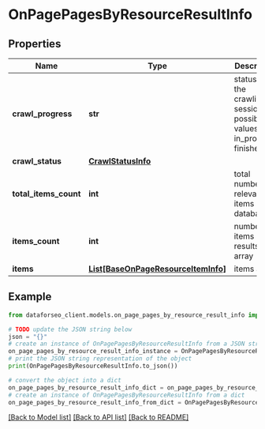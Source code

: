 # OnPagePagesByResourceResultInfo


## Properties

Name | Type | Description | Notes
------------ | ------------- | ------------- | -------------
**crawl_progress** | **str** | status of the crawling session possible values: in_progress, finished | [optional] 
**crawl_status** | [**CrawlStatusInfo**](CrawlStatusInfo.md) |  | [optional] 
**total_items_count** | **int** | total number of relevant items in the database | [optional] 
**items_count** | **int** | number of items in the results array | [optional] 
**items** | [**List[BaseOnPageResourceItemInfo]**](BaseOnPageResourceItemInfo.md) | items array | [optional] 

## Example

```python
from dataforseo_client.models.on_page_pages_by_resource_result_info import OnPagePagesByResourceResultInfo

# TODO update the JSON string below
json = "{}"
# create an instance of OnPagePagesByResourceResultInfo from a JSON string
on_page_pages_by_resource_result_info_instance = OnPagePagesByResourceResultInfo.from_json(json)
# print the JSON string representation of the object
print(OnPagePagesByResourceResultInfo.to_json())

# convert the object into a dict
on_page_pages_by_resource_result_info_dict = on_page_pages_by_resource_result_info_instance.to_dict()
# create an instance of OnPagePagesByResourceResultInfo from a dict
on_page_pages_by_resource_result_info_from_dict = OnPagePagesByResourceResultInfo.from_dict(on_page_pages_by_resource_result_info_dict)
```
[[Back to Model list]](../README.md#documentation-for-models) [[Back to API list]](../README.md#documentation-for-api-endpoints) [[Back to README]](../README.md)


